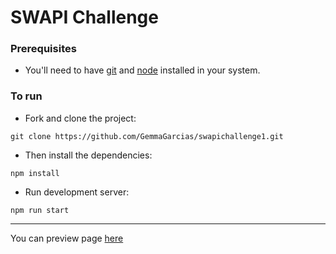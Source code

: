 # SWAPI Challenge

### Prerequisites
* You'll need to have [git](https://git-scm.com/) and [node](https://nodejs.org/en/) installed in your system.

### To run
* Fork and clone the project:

```
git clone https://github.com/GemmaGarcias/swapichallenge1.git
```

* Then install the dependencies:

```
npm install
```

* Run development server:

```
npm run start
```
----------------
You can preview page [here](https://gemmagarcias.github.io/swapichallenge1/)
